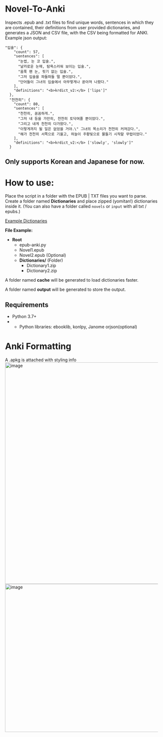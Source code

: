 


# Novel-To-Anki
Inspects .epub and .txt files to find unique words, sentences in which they are contained, their definitions from user provided dictionaries, and generates a JSON and CSV file, with the CSV being formatted for ANKI.
Example json output:
``` 
"입술": {
    "count": 57,
    "sentences": [
      "눈썹, 눈 코 입술.",
      "날카로운 눈매, 탐욕스러워 보이는 입술.",
      "움푹 팬 눈, 핏기 없는 입술.",
      "그저 입술을 파들파들 떨 뿐이었다.",
      "단어들이 그녀의 입술에서 아무렇게나 쏟아져 나왔다."
    ],
    "definitions": "<b>krdict_v2:</b> ['lips']"
  },
  "천천히": {
    "count": 80,
    "sentences": [
      "천천히, 꼼꼼하게.",
      "그저 내 등을 가만히, 천천히 토닥여줄 뿐이었다.",
      "그리고 내게 천천히 다가왔다.",
      "이렇게까지 될 일은 없었을 거야.\" 그녀의 목소리가 천천히 커져갔다.",
      "해가 천천히 서쪽으로 기울고, 하늘이 주황빛으로 물들기 시작할 무렵이었다."
    ],
    "definitions": "<b>krdict_v2:</b> ['slowly', 'slowly']"
  } 
```


Only supports Korean and Japanese for now.
---

# How to use:
Place the script in a folder with the EPUB | TXT files you want to parse. Create a folder named **Dictionaries** and place zipped (yomitan!) dictionaries inside it.
(You can also have a folder called `novels` or `input` with all txt / epubs.)

[Example Dictionaries](https://github.com/Lyroxide/yomitan-ko-dic/releases)

**File Example:**

-   **Root**
    -   epub-anki.py
    -   Novel1.epub
    -   Novel2.epub (Optional)
    -   **Dictionaries/** (Folder)
        -   Dictionary1.zip
        -   Dictionary2.zip

A folder named **cache** will be generated to load dictionaries faster.

A folder named **output** will be generated to store the output.

## Requirements

* Python 3.7+
* * Python libraries: ebooklib, konlpy, Janome orjson(optional)

# Anki Formatting 
A .apkg is attached with styling info
<img width="899" height="730" alt="image" src="https://github.com/user-attachments/assets/1f272170-8d6f-42a0-aeb7-ac730db7ce54" />
<img width="930" height="488" alt="image" src="https://github.com/user-attachments/assets/8e62c5c4-f63b-4757-915b-d8b92b730207" />
